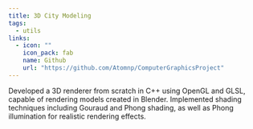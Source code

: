 ```yaml
---
title: 3D City Modeling
tags:
  - utils
links:
  - icon: ""
    icon_pack: fab
    name: Github
    url: "https://github.com/Atomnp/ComputerGraphicsProject"
---
```


Developed a 3D renderer from scratch in C++ using OpenGL and GLSL, capable of rendering models created in Blender. Implemented shading techniques including Gouraud and Phong shading, as well as Phong illumination for realistic rendering effects.
